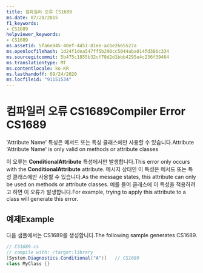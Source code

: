 ```yaml
---
title: 컴파일러 오류 CS1689
ms.date: 07/20/2015
f1_keywords:
- CS1689
helpviewer_keywords:
- CS1689
ms.assetid: 5fa6e845-40ef-4451-81ee-acbe2665527a
ms.openlocfilehash: 1d24f1dea547ff5b290cc5044aba014fd386c334
ms.sourcegitcommit: 5b475c1855b32cf78d2d1bbb4295e4c236f39464
ms.translationtype: MT
ms.contentlocale: ko-KR
ms.lasthandoff: 09/24/2020
ms.locfileid: "91151534"
---
```

# <a name="compiler-error-cs1689"></a><span data-ttu-id="42e60-102">컴파일러 오류 CS1689</span><span class="sxs-lookup"><span data-stu-id="42e60-102">Compiler Error CS1689</span></span>

<span data-ttu-id="42e60-103">'Attribute Name' 특성은 메서드 또는 특성 클래스에만 사용할 수 있습니다.</span><span class="sxs-lookup"><span data-stu-id="42e60-103">Attribute 'Attribute Name' is only valid on methods or attribute classes</span></span>  
  
 <span data-ttu-id="42e60-104">이 오류는 **ConditionalAttribute** 특성에서만 발생합니다.</span><span class="sxs-lookup"><span data-stu-id="42e60-104">This error only occurs with the **ConditionalAttribute** attribute.</span></span> <span data-ttu-id="42e60-105">메시지 상태인 이 특성은 메서드 또는 특성 클래스에만 사용할 수 있습니다.</span><span class="sxs-lookup"><span data-stu-id="42e60-105">As the message states, this attribute can only be used on methods or attribute classes.</span></span> <span data-ttu-id="42e60-106">예를 들어 클래스에 이 특성을 적용하려고 하면 이 오류가 발생합니다.</span><span class="sxs-lookup"><span data-stu-id="42e60-106">For example, trying to apply this attribute to a class will generate this error.</span></span>  
  
## <a name="example"></a><span data-ttu-id="42e60-107">예제</span><span class="sxs-lookup"><span data-stu-id="42e60-107">Example</span></span>  

 <span data-ttu-id="42e60-108">다음 샘플에서는 CS1689를 생성합니다.</span><span class="sxs-lookup"><span data-stu-id="42e60-108">The following sample generates CS1689.</span></span>  
  
```csharp  
// CS1689.cs  
// compile with: /target:library  
[System.Diagnostics.Conditional("A")]   // CS1689  
class MyClass {}  
```

